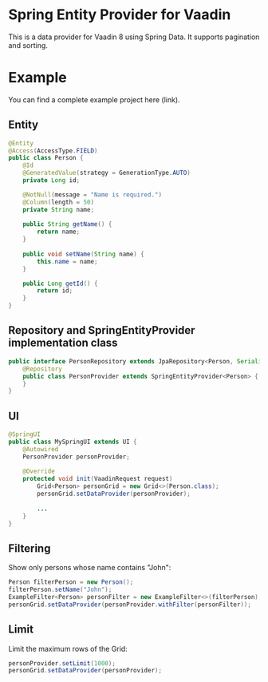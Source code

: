 # Spring Entity Provider for Vaadin

This is a data provider for Vaadin 8 using Spring Data. It supports pagination and sorting.

# Example

You can find a complete example project here (link).

## Entity

```java
@Entity
@Access(AccessType.FIELD)
public class Person {
    @Id
    @GeneratedValue(strategy = GenerationType.AUTO)
    private Long id;

    @NotNull(message = "Name is required.")
    @Column(length = 50)
    private String name;
    
    public String getName() {
        return name;
    }
    
    public void setName(String name) {
        this.name = name;
    }

    public Long getId() {
        return id;
    }
}
```

## Repository and SpringEntityProvider implementation class

```java
public interface PersonRepository extends JpaRepository<Person, Serializable> {
    @Repository
    public class PersonProvider extends SpringEntityProvider<Person> {
    }
}
```

## UI

```java
@SpringUI
public class MySpringUI extends UI {
    @Autowired
    PersonProvider personProvider;
    
    @Override
    protected void init(VaadinRequest request) 
        Grid<Person> personGrid = new Grid<>(Person.class);
        personGrid.setDataProvider(personProvider);
        
        ...
    }
}
```

## Filtering

Show only persons whose name contains "John":
```java
Person filterPerson = new Person();
filterPerson.setName("John");
ExampleFilter<Person> personFilter = new ExampleFilter<>(filterPerson);
personGrid.setDataProvider(personProvider.withFilter(personFilter));
```

## Limit

Limit the maximum rows of the Grid:
```java
personProvider.setLimit(1000);
personGrid.setDataProvider(personProvider);
```

